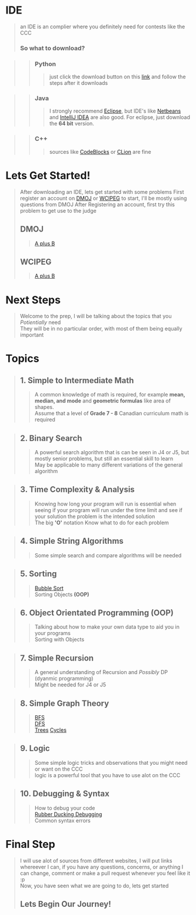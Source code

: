 # IDE
> an IDE is an complier where you definitely need for contests like the CCC
> ### So what to download?

>> ### Python
>>> just click the download button on this [link](https://www.python.org/downloads/) and follow the steps after it downloads

>> ### Java
>>> I strongly recommend [Eclipse](https://www.eclipse.org/downloads/), but IDE's like [Netbeans](https://netbeans.apache.org/download/index.html) 
and [IntelliJ IDEA](https://www.jetbrains.com/idea/) are also good. For eclipse, just download the **64 bit** version.

>> ### C++
>>> sources like [CodeBlocks](http://www.codeblocks.org/) or [CLion](https://www.jetbrains.com/clion/) are fine

# Lets Get Started!
> After downloading an IDE, lets get started with some problems
> First register an account on [DMOJ](https://dmoj.ca/) or [WCIPEG](https://wcipeg.com/main) to start, I'll be mostly using questions from DMOJ
> After Registering an account, first try this problem to get use to the judge
> ## DMOJ
>> [A plus B](https://dmoj.ca/problem/aplusb)
> ## WCIPEG
>> [A plus B](https://wcipeg.com/problem/aplusb)

# Next Steps
> Welcome to the prep, I will be talking about the topics that you _Potientially_ need   
> They will be in no particular order, with most of them being equally important

# Topics

> ## 1. Simple to Intermediate Math
>> A common knowledge of math is required, for example **mean, median, and mode** and **geometric formulas** like area of shapes.   
>> Assume that a level of **Grade 7 - 8** Canadian curriculum math is required

> ## 2. Binary Search
>> A powerful search algorithm that is can be seen in J4 or J5, but mostly senior problems, but still an essential skill to learn   
>> May be applicable to many different variations of the general algorithm

> ## 3. Time Complexity & Analysis
>> Knowing how long your program will run is essential when seeing if your program will run under the time limit and see if your solution
>> the problem is the intended solution  
>> The big **'O'** notation
>> Know what to do for each problem

> ## 4. Simple String Algorithms
>> Some simple search and compare algorithms will be needed

> ## 5. Sorting
>> [Bubble Sort](https://en.wikipedia.org/wiki/Bubble_sort)   
>> Sorting Objects **(OOP)**

> ## 6. Object Orientated Programming (OOP)
>> Talking about how to make your own data type to aid you in your programs   
>> Sorting with Objects

> ## 7. Simple Recursion
>> A general understanding of Recursion and _Possibly_ DP (dyanmic programming)   
>> Might be needed for J4 or J5

> ## 8. Simple Graph Theory
>> [BFS](https://en.wikipedia.org/wiki/Breadth-first_search)   
>> [DFS](https://en.wikipedia.org/wiki/DFS)   
>> [Trees](https://en.wikipedia.org/wiki/Tree_(graph_theory))   
>> [Cycles](https://en.wikipedia.org/wiki/Cycle_(graph_theory))

> ## 9. Logic 
>> Some simple logic tricks and observations that you might need or want on the CCC   
>> logic is a powerful tool that you have to use alot on the CCC

> ## 10. Debugging & Syntax
>> How to debug your code  
>> [Rubber Ducking Debugging](https://en.wikipedia.org/wiki/Rubber_duck_debugging)   
>> Common syntax errors

# Final Step
> I will use alot of sources from different websites, I will put links whereever I can, if you have any questions, concerns, or 
> anything I can change, comment or make a pull request whenever you feel like it :p   
> Now, you have seen what we are going to do, lets get started   
> ## Lets Begin Our Journey!



